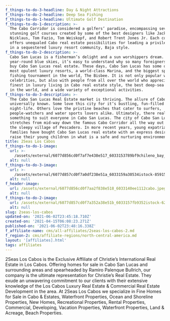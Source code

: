 ```yaml
---
f_things-to-do-3-headline: Day & Night Attractions
f_things-to-do-2-headline: Deep Sea Fishing
f_things-to-do-1-headline: Ultimate Golf Destination
f_things-to-do-1-description: >-
  The Cabo Corridor is considered a golfers’ paradise, encompassing seven
  stunning golf courses created by some of the best designers like Jack
  Nicklaus, Tom Fazio, Tom Weiskopf, and Robert Trent Jones Jr. Each course
  offers unequaled Cabo real estate possibilities for leading a privileged life
  in a sequestered luxury resort community, Baja style.
f_things-to-do-2-description: >-
  Cabo San Lucas is a fisherman’s delight and a sun worshippers dream. With
  year-round blue skies, it’s easy to understand why so many foreigners want to
  buy Cabo San Lucas real estate. These days, Cabo San Lucas has some of the
  most opulent luxury resorts, a world-class Marina, and the biggest sport
  fishing tournament in the world, The Bisbee. It is not only popular with
  celebrities, but also with people from all over the world who appreciate the
  finest in luxury living in Cabo real estate style, the best deep-sea fishing
  in the world, and a wide variety of exceptional activities.
f_things-to-do-3-description: >-
  The Cabo San Lucas Real Estate market is thriving. The allure of Cabo is
  universally known. Some love this city for it’s bustling, fun-filled
  night-life. Others love the pristine beaches that cater to surfers,
  people-watchers and water sports lovers alike. Ultimately, there really is
  something to suit everyone in Cabo San Lucas. The city of Cabo San Lucas
  stretches from mid-way down the famous Cabo Corridor all the way out towards
  the sleepy village of Pescadero. In more recent years, young expatriate
  families have bought Cabo San Lucas real estate with an express desire to
  raise their young children in what is a safe and nurturing environment.
title: 2Seas Los Cabos
f_things-to-do-1-image:
  url: >-
    /assets/external/6077d856cd0f7af7e438e517_6033153789bf9chileno_bay_golf_2.jpeg
  alt: null
f_things-to-do-3-image:
  url: >-
    /assets/external/6077d857cd0f7a0df238e51a_6033159a30534istock-859153316-1.jpeg
  alt: null
f_header-image:
  url: /assets/external/6077d856cd0f7aa2f838e518_6033140ee1112cabo.jpeg
  alt: null
f_things-to-do-2-image:
  url: /assets/external/6077d857cd0f7a352a38e51b_6033157fb9352istock-627455488.jpeg
  alt: null
slug: 2seas-los-cabos
updated-on: '2021-06-02T23:45:18.710Z'
created-on: '2021-04-15T06:08:23.271Z'
published-on: '2021-06-02T23:48:16.338Z'
f_affiliate-name: cms/all-affiliates/2seas-los-cabos-2.md
f_region-2: cms/affiliate-regions/north-central-america.md
layout: '[affiliates].html'
tags: affiliates
---
```


2Seas Los Cabos is the Exclusive Affiliate of Christie’s International Real Estate in Los Cabos. Offering homes for sale in Cabo San Lucas and surrounding areas and spearheaded by Ramiro Palenque Bullrich, our company is the ultimate representation for Christie’s Real Estate. They exude an unwavering commitment to our clients with their extensive knowledge of the Los Cabos Luxury Real Estate & Commercial Real Estate Development in the area. At 2Seas Los Cabos we specialize in Fine Homes for Sale in Cabo & Estates, Waterfront Properties, Ocean and Shoreline Properties, New Homes, Recreational Properties, Rental Properties, Commercial, Developing, Vacation Properties, Waterfront Properties, Land & Acreage, Beach Properties.
